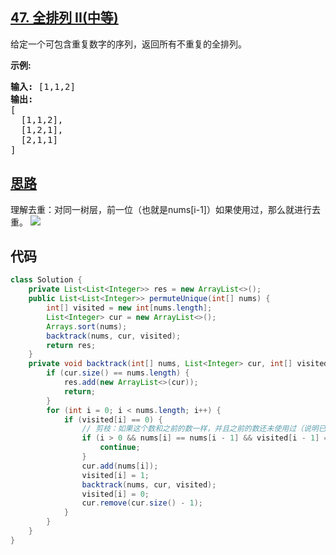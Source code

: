 ## [47. 全排列 II(中等)](https://leetcode-cn.com/problems/permutations-ii/)
<div class="notranslate"><p>给定一个可包含重复数字的序列，返回所有不重复的全排列。</p>

<p><strong>示例:</strong></p>

<pre><strong>输入:</strong> [1,1,2]
<strong>输出:</strong>
[
  [1,1,2],
  [1,2,1],
  [2,1,1]
]</pre>
</div>

## [思路](https://leetcode-cn.com/problems/permutations-ii/solution/47-quan-pai-lie-iiche-di-li-jie-pai-lie-zhong-de-q/)
理解去重：对同一树层，前一位（也就是nums[i-1]）如果使用过，那么就进行去重。
![](https://pic.leetcode-cn.com/1600397590-keFZFY-47.%E5%85%A8%E6%8E%92%E5%88%97II1.png)

## 代码
```java
class Solution {
    private List<List<Integer>> res = new ArrayList<>();
    public List<List<Integer>> permuteUnique(int[] nums) {
        int[] visited = new int[nums.length];
        List<Integer> cur = new ArrayList<>();
        Arrays.sort(nums);
        backtrack(nums, cur, visited);
        return res;
    }
    private void backtrack(int[] nums, List<Integer> cur, int[] visited) {
        if (cur.size() == nums.length) {
            res.add(new ArrayList<>(cur));
            return;
        }
        for (int i = 0; i < nums.length; i++) {
            if (visited[i] == 0) {
                // 剪枝：如果这个数和之前的数一样，并且之前的数还未使用过（说明已经回溯过，由1变为0）
                if (i > 0 && nums[i] == nums[i - 1] && visited[i - 1] == 0) {
                    continue;
                }
                cur.add(nums[i]);
                visited[i] = 1;
                backtrack(nums, cur, visited);
                visited[i] = 0;
                cur.remove(cur.size() - 1);
            }
        }
    }
}
```
